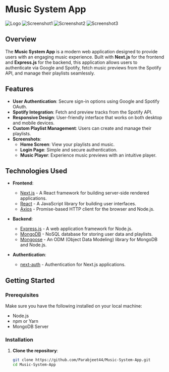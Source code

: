 # Music System App

![Logo](path/to/logo.png) <!-- Add a logo if you have one -->
![Screenshot1](path/to/screenshot1.png) <!-- Replace with actual paths for screenshots -->
![Screenshot2](path/to/screenshot2.png)
![Screenshot3](path/to/screenshot3.png)

## Overview

The **Music System App** is a modern web application designed to provide users with an engaging music experience. Built with **Next.js** for the frontend and **Express.js** for the backend, this application allows users to authenticate via Google and Spotify, fetch music previews from the Spotify API, and manage their playlists seamlessly.

## Features

- **User Authentication**: Secure sign-in options using Google and Spotify OAuth.
- **Spotify Integration**: Fetch and preview tracks from the Spotify API.
- **Responsive Design**: User-friendly interface that works on both desktop and mobile devices.
- **Custom Playlist Management**: Users can create and manage their playlists.
- **Screenshots**: 
    - **Home Screen**: View your playlists and music.
    - **Login Page**: Simple and secure authentication.
    - **Music Player**: Experience music previews with an intuitive player.

## Technologies Used

- **Frontend**: 
  - [Next.js](https://nextjs.org/) - A React framework for building server-side rendered applications.
  - [React](https://reactjs.org/) - A JavaScript library for building user interfaces.
  - [Axios](https://axios-http.com/) - Promise-based HTTP client for the browser and Node.js.

- **Backend**: 
  - [Express.js](https://expressjs.com/) - A web application framework for Node.js.
  - [MongoDB](https://www.mongodb.com/) - NoSQL database for storing user data and playlists.
  - [Mongoose](https://mongoosejs.com/) - An ODM (Object Data Modeling) library for MongoDB and Node.js.

- **Authentication**: 
  - [next-auth](https://next-auth.js.org/) - Authentication for Next.js applications.

## Getting Started

### Prerequisites

Make sure you have the following installed on your local machine:

- Node.js
- npm or Yarn
- MongoDB Server

### Installation

1. **Clone the repository**:

   ```bash
   git clone https://github.com/Parabjeet44/Music-System-App.git
   cd Music-System-App
